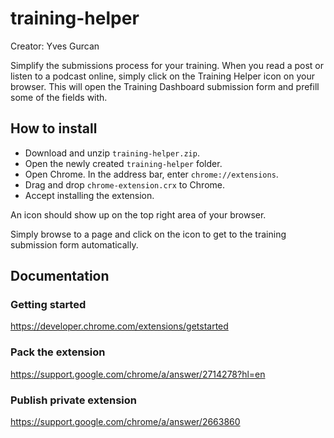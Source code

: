 # training-helper
Creator: Yves Gurcan

Simplify the submissions process for your training. When you read a post or listen to a podcast online, simply click on the Training Helper icon on your browser. This will open the Training Dashboard submission form and prefill some of the fields with.

## How to install
* Download and unzip `training-helper.zip`.
* Open the newly created `training-helper` folder.
* Open Chrome. In the address bar, enter `chrome://extensions`.
* Drag and drop `chrome-extension.crx` to Chrome.
* Accept installing the extension.

An icon should show up on the top right area of your browser.

Simply browse to a page and click on the icon to get to the training submission form automatically.

## Documentation

### Getting started
https://developer.chrome.com/extensions/getstarted

### Pack the extension
https://support.google.com/chrome/a/answer/2714278?hl=en

### Publish private extension
https://support.google.com/chrome/a/answer/2663860